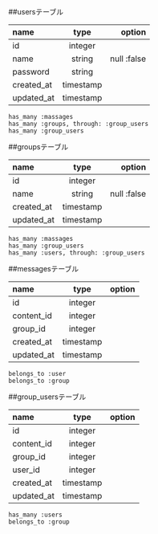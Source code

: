 ##usersテーブル
 
|name|type|option|
|:-----|:---------:|----------:|
| id      |integer|           |
|name     |string |null :false|
|password |string |           |
|created_at|timestamp|        |
|updated_at|timestamp|        |
	has_many :massages
	has_many :groups, through: :group_users
	has_many :group_users 

##groupsテーブル

|name|type|option|
|:-----|:---------:|----------:|
| id      |integer|           |
|name     |string |null :false|
|created_at|timestamp|        |
|updated_at|timestamp|        |
	has_many :massages
	has_many :group_users 
	has_many :users, through: :group_users
##messagesテーブル

|name|type|option|
|:-----|:---------:|----------:|
| id      |integer|           |
|content_id |integer|         |
|group_id|integer|            |
|created_at|timestamp|        |
|updated_at|timestamp|        |
	belongs_to :user
	belongs_to :group


##group_usersテーブル

|name|type|option|
|:-----|:---------:|----------:|
| id      |integer|           |
|content_id |integer |        |
|group_id|integer|            |
|user_id|  integer|           |
|created_at|timestamp|        |
|updated_at|timestamp|        |
	has_many :users
	belongs_to :group



